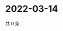 # 2022-03-14

共 0 条

<!-- BEGIN WEIBO -->
<!-- 最后更新时间 Mon Mar 14 2022 01:14:22 GMT+0800 (China Standard Time) -->

<!-- END WEIBO -->
